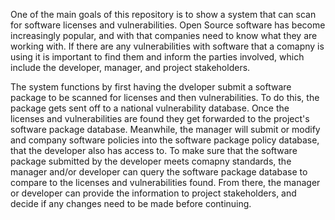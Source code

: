 One of the main goals of this repository is to show a system that can scan for software licenses and vulnerabilities.  Open Source software has become increasingly popular, and with that companies need to know what they are working with.  If there are any vulnerabilities with software that a comapny is using it is important to find them and inform the parties involved, which include the developer, manager, and project stakeholders.

The system functions by first having the dveloper submit a software package to be scanned for licenses and then vulnerabilities.  To do this, the package gets sent off to a national vulnerability database.  Once the licenses and vulnerabilities are found they get forwarded to the project's software package database.  Meanwhile, the manager will submit or modify and company software policies into the software package policy database, that the developer also has access to.  To make sure that the software package submitted by the developer meets comapny standards, the manager and/or developer can query the software package database to compare to the licenses and vulnerabilities found.  From there, the manager or developer can provide the information to project stakeholders, and decide if any changes need to be made before continuing.

